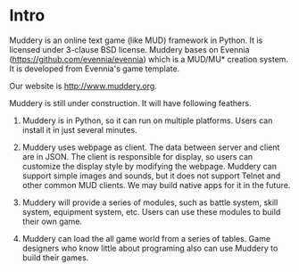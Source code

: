 # Intro
Muddery is an online text game (like MUD) framework in Python. It is licensed under 3-clause BSD license. Muddery bases on Evennia (https://github.com/evennia/evennia) which is a MUD/MU* creation system. It is developed from Evennia's game template.

Our website is http://www.muddery.org.

Muddery is still under construction. It will have following feathers. 

1. Muddery is in Python, so it can run on multiple platforms. Users can install it in just several minutes.

2. Muddery uses webpage as client. The data between server and client are in JSON. The client is responsible for display, so users can customize the display style by modifying the webpage. Muddery can support simple images and sounds, but it does not support Telnet and other common MUD clients. We may build native apps for it in the future.

3. Muddery will provide a series of modules, such as battle system, skill system, equipment system, etc. Users can use these modules to build their own game. 

4. Muddery can load the all game world from a series of tables. Game designers who know little about programing also can use Muddery to build their games.
